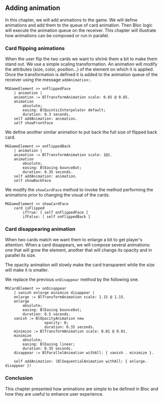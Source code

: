 ## Adding animation

In this chapter, we will add animations to the game. 
We will define animations and add them to the queue of card animation.
Then Bloc logic will execute the animation queue on the receiver.
This chapter will illustrate how animations can be composed or run in parallel.

### Card flipping animations

When the user flip the two cards we want to shrink them a bit to make them 
stand out. We use a simple scaling transformation.
An animation will modify the attributes (size, color, position...) of the element on which
it is applied.
Once the transformation is defined it is added to the animation queue of the 
receiver using the message `addAnimation:`. 

```
MGGameElement >> onFlippedFace	| animation |	animation := BlTransformAnimation scale: 0.85 @ 0.85.		animation		absolute;		easing: BlQuinticInterpolator default;		duration: 0.3 seconds.	self addAnimation: animation.	self showFrontFace
```

We define another similar animation to put back the full size of flipped back card. 

```
MGGameElement >> onFlippedBack	| animation |	animation := BlTransformAnimation scale: 1@1.	animation		absolute;		easing: BlEasing bounceOut;		duration: 0.35 seconds.	self addAnimation: animation.	self showBackFace
```

We modify the `showCardFace` method to invoke the method performing the animations
prior to changing the visual of the cards. 

```
MGGameElement >> showCardFace	card isFlipped		ifTrue: [ self onFlippedFace ]		ifFalse: [ self onFlippedBack ]
```

### Card disappearing animation
When two cards match we want them to enlarge a bit to get player's attention.
When a card disappears, we will compose several animations: one that will grow
the element, another that will change its opacity and in parallel its size. 

The opacity animation will slowly make the card transparent while the size will make 
it is smaller.

We replace the previous `onDisappear` method by the following one. 

```
MGCardElement >> onDisappear	| vanish enlarge minimize disappear |	enlarge := BlTransformAnimation scale: 1.15 @ 1.15.	enlarge		absolute;		easing: BlEasing bounceOut;		duration: 0.5 seconds.	vanish := BlOpacityAnimation new		          opacity: 0;		          duration: 0.35 seconds.	minimize := BlTransformAnimation scale: 0.01 @ 0.01.	minimize		absolute;		easing: BlEasing linear;		duration: 0.35 seconds.	disappear := BlParallelAnimation withAll: { vanish . minimize }.	self addAnimation: (BlSequentialAnimation withAll: { enlarge. disappear })
```

### Conclusion

This chapter presented how animations are simple to be defined in Bloc and how they are useful to enhance user experience. 

